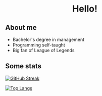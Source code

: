 <h1 align="center">
Hello!
</h1>
  
<h2>
  About me
</h2>
<ul>
  <li>Bachelor's degree in management</li>
  <li>Programming self-taught</li>
  <li>Big fan of League of Legends</li>
</ul>    
<h2>
  Some stats
</h2>
<p>
  
[![GitHub Streak](https://streak-stats.demolab.com?user=IwanMarcin&theme=tokyonight&border_radius=5.1&date_format=j%2Fn%5B%2FY%5D)](https://git.io/streak-stats)

[![Top Langs](https://github-readme-stats.vercel.app/api/top-langs/?username=IwanMarcin&layout=compact&theme=dracula&hide_border=true)](https://github.com/anuraghazra/github-readme-stats)
  
</p>

<br/>

